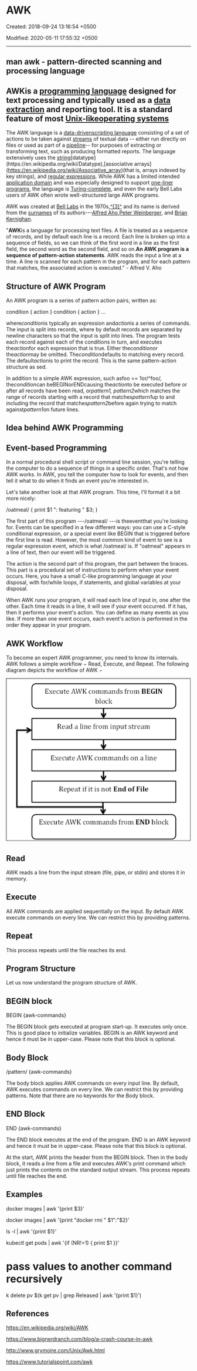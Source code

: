 # AWK

Created: 2018-09-24 13:16:54 +0500

Modified: 2020-05-11 17:55:32 +0500

---

## man awk - pattern-directed scanning and processing language

## AWKis a [programming language](https://en.wikipedia.org/wiki/Programming_language) designed for text processing and typically used as a [data extraction](https://en.wikipedia.org/wiki/Data_extraction) and reporting tool. It is a standard feature of most [Unix-like](https://en.wikipedia.org/wiki/Unix-like)[operating systems](https://en.wikipedia.org/wiki/Operating_system)

The AWK language is a [data-driven](https://en.wikipedia.org/wiki/Data-driven_programming)[scripting language](https://en.wikipedia.org/wiki/Scripting_language) consisting of a set of actions to be taken against [streams](https://en.wikipedia.org/wiki/Stream_(computing)) of textual data -- either run directly on files or used as part of a [pipeline](https://en.wikipedia.org/wiki/Pipeline_(Unix))-- for purposes of extracting or transforming text, such as producing formatted reports. The language extensively uses the [string](https://en.wikipedia.org/wiki/String_(computer_science))[datatype](https://en.wikipedia.org/wiki/Datatype),[associative arrays](https://en.wikipedia.org/wiki/Associative_array)(that is, arrays indexed by key strings), and [regular expressions](https://en.wikipedia.org/wiki/Regular_expression). While AWK has a limited intended [application domain](https://en.wikipedia.org/wiki/Application_domain) and was especially designed to support [one-liner programs](https://en.wikipedia.org/wiki/One-liner_program), the language is [Turing-complete](https://en.wikipedia.org/wiki/Turing-complete), and even the early Bell Labs users of AWK often wrote well-structured large AWK programs.

AWK was created at [Bell Labs](https://en.wikipedia.org/wiki/Bell_Labs) in the 1970s,[^[3]^](https://en.wikipedia.org/wiki/AWK#cite_note-3) and its name is derived from the [surnames](https://en.wikipedia.org/wiki/Surname) of its authors---[Alfred Aho](https://en.wikipedia.org/wiki/Alfred_Aho),[Peter Weinberger](https://en.wikipedia.org/wiki/Peter_J._Weinberger), and [Brian Kernighan](https://en.wikipedia.org/wiki/Brian_Kernighan).

"**AWK**is a language for processing text files. A file is treated as a sequence of records, and by default each line is a record. Each line is broken up into a sequence of fields, so we can think of the first word in a line as the first field, the second word as the second field, and so on.**An AWK program is a sequence of pattern-action statements**. AWK reads the input a line at a time. A line is scanned for each pattern in the program, and for each pattern that matches, the associated action is executed." - Alfred V. Aho

## Structure of AWK Program

An AWK program is a series of pattern action pairs, written as:

condition { action }
condition { action }
...

where*condition*is typically an expression and*action*is a series of commands. The input is split into records, where by default records are separated by newline characters so that the input is split into lines. The program tests each record against each of the conditions in turn, and executes the*action*for each expression that is true. Either the*condition*or the*action*may be omitted. The*condition*defaults to matching every record. The default*action*is to print the record. This is the same pattern-action structure as sed.

In addition to a simple AWK expression, such asfoo == 1or/^foo/, the*condition*can beBEGINorENDcausing the*action*to be executed before or after all records have been read, or*pattern1, pattern2*which matches the range of records starting with a record that matches*pattern1*up to and including the record that matches*pattern2*before again trying to match against*pattern1*on future lines.

## Idea behind AWK Programming

## Event-based Programming

In a normal procedural shell script or command line session, you're telling the computer to do a sequence of things in a specific order. That's not how AWK works. In AWK, you tell the computer how to look for events, and then tell it what to do when it finds an event you're interested in.

Let's take another look at that AWK program. This time, I'll format it a bit more nicely:

/oatmeal/ {
print $1 ": featuring " $3;
}

The first part of this program ---/oatmeal/ ---is theeventthat you're looking for. Events can be specified in a few different ways: you can use a C-style conditional expression, or a special event like BEGIN that is triggered before the first line is read. However, the most common kind of event to see is a regular expression event, which is what /oatmeal/ is. If "oatmeal" appears in a line of text, then our event will be triggered.

The action is the second part of this program, the part between the braces. This part is a procedural set of instructions to perform when your event occurs. Here, you have a small C-like programming language at your disposal, with for/while loops, if statements, and global variables at your disposal.

When AWK runs your program, it will read each line of input in, one after the other. Each time it reads in a line, it will see if your event occurred. If it has, then it performs your event's action. You can define as many events as you like. If more than one event occurs, each event's action is performed in the order they appear in your program.

## AWK Workflow

To become an expert AWK programmer, you need to know its internals. AWK follows a simple workflow − Read, Execute, and Repeat. The following diagram depicts the workflow of AWK −

![AWK Workflow](../../../media/DevOps-Terminal-Bash-AWK-image1.png)

## Read

AWK reads a line from the input stream (file, pipe, or stdin) and stores it in memory.

## Execute

All AWK commands are applied sequentially on the input. By default AWK execute commands on every line. We can restrict this by providing patterns.

## Repeat

This process repeats until the file reaches its end.

## Program Structure

Let us now understand the program structure of AWK.

## BEGIN block

BEGIN {awk-commands}

The BEGIN block gets executed at program start-up. It executes only once. This is good place to initialize variables. BEGIN is an AWK keyword and hence it must be in upper-case. Please note that this block is optional.

## Body Block

/pattern/ {awk-commands}

The body block applies AWK commands on every input line. By default, AWK executes commands on every line. We can restrict this by providing patterns. Note that there are no keywords for the Body block.

## END Block

END {awk-commands}

The END block executes at the end of the program. END is an AWK keyword and hence it must be in upper-case. Please note that this block is optional.

At the start, AWK prints the header from the BEGIN block. Then in the body block, it reads a line from a file and executes AWK's print command which just prints the contents on the standard output stream. This process repeats until file reaches the end.

## Examples

docker images | awk '{print $3}'

docker images | awk '{print "docker rmi " $1":"$2}'

ls -l | awk '{print $1}'

kubectl get pods | awk '{if (NR!=1) { print $1 }}'

# pass values to another command recursively

k delete pv $(k get pv | grep Released | awk '{print $1}')

## References

<https://en.wikipedia.org/wiki/AWK>

<https://www.bignerdranch.com/blog/a-crash-course-in-awk>

<http://www.grymoire.com/Unix/Awk.html>

<https://www.tutorialspoint.com/awk>
